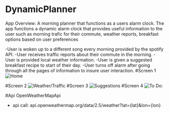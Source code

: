 # DynamicPlanner
App Overview: A morning planner that functions as a users alarm clock. The app functions a dynamic alarm clock that provides useful information to the user such as morning trafic for their commute, weather reports, breakfast options based on user preferences

-User is woken up to a different song every morning provided by the spotify API.
-User receives traffic reports about their commute in the morning.
-User is provided local weather information.
-User is given a suggested breakfast recipe to start of their day.
-User turns off alarm after going through all the pages of information to insure user interaction.
#Screen 1
<img src='https://i.imgur.com/MrclTU5.png' title='Screen 1' width='' alt='Home' />

#Screen 2
<img src='https://i.imgur.com/bJIfUZS.png' title='Screen 2' width='' alt='Weather/Traffic' />
#Screen 3
<img src='https://i.imgur.com/LjegOm4.png' title='Screen 3' width='' alt='Suggestions' />
#Screen 4
<img src='https://i.imgur.com/cxg0noq.png' title='Screen 4' width='' alt='To Do:' />


#Api
OpenWeatherMapApi
- api call: api.openweathermap.org/data/2.5/weather?lat={lat}&lon={lon}
